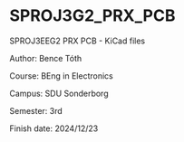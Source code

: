 # SPROJ3G2_PRX_PCB
SPROJ3EEG2 PRX PCB - KiCad files

Author: Bence Tóth

Course: BEng in Electronics

Campus: SDU Sonderborg

Semester: 3rd

Finish date: 2024/12/23
